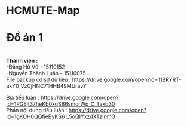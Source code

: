 # HCMUTE-Map
<h1>Đồ án 1</h1></br>
<strong>Thành viên :</strong></br>
  -Đặng Hồ Vũ - 15110152</br>
  -Nguyễn Thành Luân - 15110075
</br>
File backup cơ sở dữ liệu : https://drive.google.com/open?id=11BRYRT-akY0_VzCjHNC71HHB49MUravY </br>

Bìa tiểu luận : https://drive.google.com/open?id=1PGEjt37heKb0xqSB6smorWp_C_Taxb30 </br>
Phần nội dung tiểu luận : https://drive.google.com/open?id=1gKOH0QQfieByKS61_5oQlYxzdXTzInmG </br>

